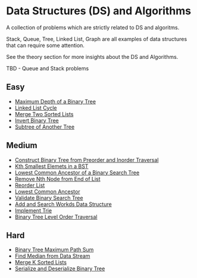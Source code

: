 # Data Structures (DS) and Algorithms
A collection of problems which are strictly related to DS and algoritms.

Stack, Queue, Tree, Linked List, Graph are all examples of data structures that can require some attention. 

See the theory section for more insights about the DS and Algorithms.

TBD - Queue and Stack problems

## Easy
- [Maximum Depth of a Binary Tree](https://leetcode.com/problems/maximum-depth-of-binary-tree/)
- [Linked List Cycle](https://leetcode.com/problems/linked-list-cycle/)
- [Merge Two Sorted Lists](https://leetcode.com/problems/merge-two-sorted-lists/)
- [Invert Binary Tree](https://leetcode.com/problems/invert-binary-tree/)
- [Subtree of Another Tree](https://leetcode.com/problems/subtree-of-another-tree/)

## Medium
- [Construct Binary Tree from Preorder and Inorder Traversal](https://leetcode.com/problems/construct-binary-tree-from-preorder-and-inorder-traversal/)
- [Kth Smallest Elemets in a BST](https://leetcode.com/problems/kth-smallest-element-in-a-bst/)
- [Lowest Common Ancestor of a Binary Search Tree](https://leetcode.com/problems/lowest-common-ancestor-of-a-binary-search-tree/)
- [Remove Nth Node from End of List](https://leetcode.com/problems/remove-nth-node-from-end-of-list/)
- [Reorder List](https://leetcode.com/problems/reorder-list/)
- [Lowest Common Ancestor](https://leetcode.com/problems/lowest-common-ancestor-of-a-binary-tree/)
- [Validate Binary Search Tree](https://leetcode.com/problems/validate-binary-search-tree/)
- [Add and Search Workds Data Structure](https://leetcode.com/problems/design-add-and-search-words-data-structure/)
- [Implement Trie](https://leetcode.com/problems/implement-trie-prefix-tree/)
- [Binary Tree Level Order Traversal](https://leetcode.com/problems/binary-tree-level-order-traversal/)

## Hard
- [Binary Tree Maximum Path Sum](https://leetcode.com/problems/binary-tree-maximum-path-sum/)
- [Find Median from Data Stream](https://leetcode.com/problems/find-median-from-data-stream/)
- [Merge K Sorted Lists](https://leetcode.com/problems/merge-k-sorted-lists/)
- [Serialize and Deserialize Binary Tree](https://leetcode.com/problems/serialize-and-deserialize-binary-tree/)